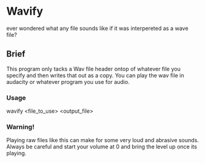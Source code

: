 # Wavify
ever wondered what any file sounds like if it was interpereted as a wave file? 
## Brief
This program only tacks a Wav file header ontop of whatever file you specify and then writes that out as a copy. You can play the wav file in audacity or whatever program you use for audio.

### Usage
wavify <file_to_use> <output_file>

### Warning!
Playing raw files like this can make for some very loud and abrasive sounds. Always be careful and start your volume at 0 and bring the level up once its playing. 
